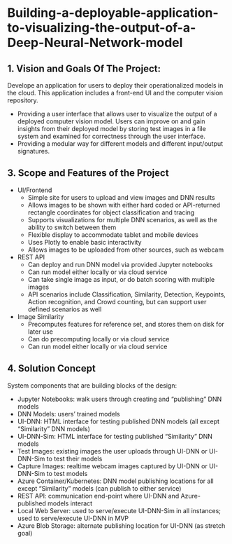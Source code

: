 # Building-a-deployable-application-to-visualizing-the-output-of-a-Deep-Neural-Network-model
## 1. Vision and Goals Of The Project:
Develope an application for users to deploy their operationalized models in the cloud. This application includes a front-end UI and the computer vision repository. 
* Providing a user interface that allows user to visualize the output of a deployed computer vision model. Users can improve on and gain insights from their deployed 
model by storing test images in a file system and examined for correctness through the user interface.
* Providing a modular way for different models and different input/output signatures.
## 3. Scope and Features of the Project
* UI/Frontend
    * Simple site for users to upload and view images and DNN results
    * Allows images to be shown with either hard coded or API-returned rectangle coordinates for object classification and tracing
    * Supports visualizations for multiple DNN scenarios, as well as the ability to switch between them
    * Flexible display to accommodate tablet and mobile devices
    * Uses Plotly to enable basic interactivity
    * Allows images to be uploaded from other sources, such as webcam
* REST API
    * Can deploy and run DNN model via provided Jupyter notebooks
    * Can run model either locally or via cloud service
    * Can take single image as input, or do batch scoring with multiple images
    * API scenarios include Classification, Similarity, Detection, Keypoints, Action recognition, and Crowd counting, but can support user defined scenarios as well
* Image Similarity
    * Precomputes features for reference set, and stores them on disk for later use
    * Can do precomputing locally or via cloud service
    * Can run model either locally or via cloud service
## 4. Solution Concept
System components that are building blocks of the design:
 * Jupyter Notebooks: walk users through creating and “publishing” DNN models
 * DNN Models: users’ trained models
 * UI-DNN: HTML interface for testing published DNN models (all except “Similarity” DNN models)
 * UI-DNN-Sim: HTML interface for testing published “Similarity” DNN models
 * Test Images: existing images the user uploads through UI-DNN or UI-DNN-Sim to test their models
 * Capture Images: realtime webcam images captured by UI-DNN or UI-DNN-Sim to test models
 * Azure Container/Kubernetes: DNN model publishing locations for all except “Similarity” models (can publish to either service)
 * REST API: communication end-point where UI-DNN and Azure-published models interact
 * Local Web Server: used to serve/execute UI-DNN-Sim in all instances; used to serve/execute UI-DNN in MVP
 * Azure Blob Storage: alternate publishing location for UI-DNN (as stretch goal)

